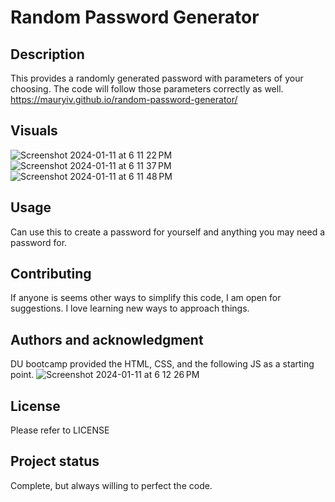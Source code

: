 # Random Password Generator

## Description
This provides a randomly generated password with parameters of your choosing. The code will follow those parameters correctly as well.
https://mauryiv.github.io/random-password-generator/

## Visuals
![Screenshot 2024-01-11 at 6 11 22 PM](https://github.com/MauryIV/random-password-generator/assets/146037880/b041cf3c-d706-48f3-8fe7-717d0512c9ec)
![Screenshot 2024-01-11 at 6 11 37 PM](https://github.com/MauryIV/random-password-generator/assets/146037880/aba7ec9d-735c-49fd-9d8f-c472ea81114a)
![Screenshot 2024-01-11 at 6 11 48 PM](https://github.com/MauryIV/random-password-generator/assets/146037880/d6d1e5e3-0bdd-4ecd-b068-ed2f41094cf1)

## Usage
Can use this to create a password for yourself and anything you may need a password for. 

## Contributing
If anyone is seems other ways to simplify this code, I am open for suggestions. I love learning new ways to approach things.

## Authors and acknowledgment
DU bootcamp provided the HTML, CSS, and the following JS as a starting point.
![Screenshot 2024-01-11 at 6 12 26 PM](https://github.com/MauryIV/random-password-generator/assets/146037880/ed910436-289c-4043-94ba-fa8c86db2dde)

## License
Please refer to LICENSE

## Project status
Complete, but always willing to perfect the code.
